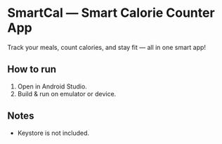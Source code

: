 # SmartCal — Smart Calorie Counter App

Track your meals, count calories, and stay fit — all in one smart app!

## How to run
1. Open in Android Studio.
2. Build & run on emulator or device.

## Notes
- Keystore is not included.
